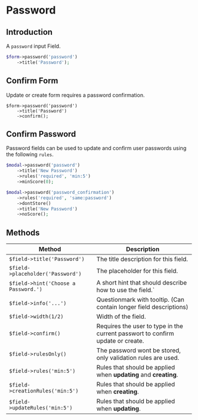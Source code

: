 # Password

## Introduction

A `password` input Field.

```php
$form->password('password')
    ->title('Password');
```

## Confirm Form

Update or create form requires a password confirmation.

```php{3}
$form->password('password')
    ->title('Password')
    ->confirm();
```

## Confirm Password

Password fields can be used to update and confirm user passwords using the
following `rules`.

```php
$modal->password('password')
    ->title('New Password')
    ->rules('required', 'min:5')
    ->minScore(0);

$modal->password('password_confirmation')
    ->rules('required', 'same:password')
    ->dontStore()
    ->title('New Password')
    ->noScore();
```

## Methods

| Method                               | Description                                                                    |
| ------------------------------------ | ------------------------------------------------------------------------------ |
| `$field->title('Password')`          | The title description for this field.                                          |
| `$field->placeholder('Password')`    | The placeholder for this field.                                                |
| `$field->hint('Choose a Password.')` | A short hint that should describe how to use the field.`                       |
| `$field->info('...')`                | Questionmark with tooltip. (Can contain longer field descriptions)             |
| `$field->width(1/2)`                 | Width of the field.                                                            |
| `$field->confirm()`                  | Requires the user to type in the current passwort to confirm update or create. |
| `$field->rulesOnly()`                | The password wont be stored, only validation rules are used.                   |
| `$field->rules('min:5')`             | Rules that should be applied when **updating** and **creating**.               |
| `$field->creationRules('min:5')`     | Rules that should be applied when **creating**.                                |
| `$field->updateRules('min:5')`       | Rules that should be applied when **updating**.                                |
